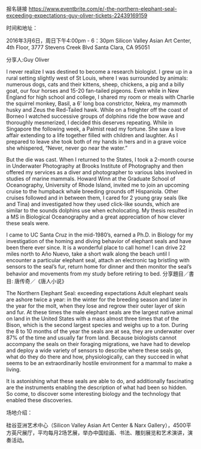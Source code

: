 

报名链接 https://www.eventbrite.com/e/-the-northern-elephant-seal-exceeding-expectations-guy-oliver-tickets-22439169159

时间和地址：

2016年3月6日，周日下午4:00pm - 6：30pm
Silicon Valley Asian Art Center, 4th Floor, 3777 Stevens Creek Blvd Santa Clara, CA 95051

分享人:Guy Oliver

I never realize I was destined to become a research biologist.  I grew up in a rural setting slightly west of St Louis, where I was surrounded by animals: numerous dogs, cats and their kittens, sheep, chickens, a pig and a billy goat, our four horses and 15-20 fan-tailed pigeons.  Even while in New England for high school and college, I shared my room or meals with Charlie the squirrel monkey, Basil, a 6’ long boa constrictor, Nekra, my mammoth husky and Zeus the Red-Tailed hawk.  While on a freighter off the coast of Borneo I watched successive groups of dolphins ride the bow wave and thoroughly mesmerized, I decided this deserves repeating.  While in Singapore the following week, a Palmist read my fortune.  She saw a love affair extending to a life together filled with children and laughter.  As I prepared to leave she took both of my hands in hers and in a grave voice she whispered, “Never, never go near the water.”

But the die was cast.  When I returned to the States, I took a 2-month course in Underwater Photography at Brooks Institute of Photography and then offered my services as a diver and photographer to various labs involved in studies of marine mammals.  Howard Winn at the Graduate School of Oceanography, University of Rhode Island, invited me to join an upcoming cruise to the humpback whale breeding grounds off Hispaniola. Other cruises followed and in between them, I cared for 2 young gray seals (Ike and Tina) and investigated how they used click-like sounds, which are similar to the sounds dolphins use when echolocating.  My thesis resulted in a MS in Biological Oceanography and a great appreciation of how clever these seals were.  

I came to UC Santa Cruz in the mid-1980’s, earned a Ph.D. in Biology for my investigation of the homing and diving behavior of elephant seals and have been there ever since.  It is a wonderful place to call home!  I can drive 22 miles north to Año Nuevo, take a short walk along the beach until I encounter a particular elephant seal, attach an electronic tag bristling with sensors to the seal’s fur, return home for dinner and then monitor the seal’s behavior and movements from my study before retiring to bed. 
分享題目／書目: 唐传奇／《唐人小说》


The Northern Elephant Seal: exceeding expectations
Adult elephant seals are ashore twice a year: in the winter for the breeding season and later in the year for the molt, when they lose and regrow their outer layer of skin and fur.  At these times the male elephant seals are the largest native animal on land in the United States with a mass almost three times that of the Bison, which is the second largest species and weighs up to a ton.  During the 8 to 10 months of the year the seals are at sea, they are underwater over 87% of the time and usually far from land.  Because biologists cannot accompany the seals on their foraging migrations, we have had to develop and deploy a wide variety of sensors to describe where these seals go, what do they do there and how, physiologically, can they succeed in what seems to be an extraordinarily hostile environment for a mammal to make a living.  

It is astonishing what these seals are able to do, and additionally fascinating are the instruments enabling the description of what had been so hidden.  So come, to discover some interesting biology and the technology that enabled these discoveries.

场地介绍：

硅谷亚洲艺术中心（Silicon Valley Asian Art Center & Narx Gallery），4500平方英尺展厅，平均每月2场艺展，举办中国绘画、书法、雕刻展览和艺术演讲，演奏活动。
